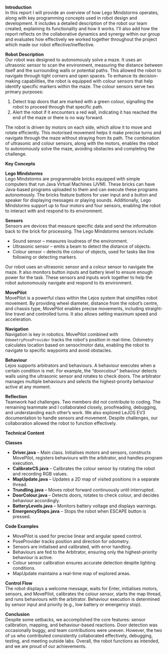 **Introduction**  
In this report I will provide an overview of how Lego Mindstorms operates, along with key programming concepts used in robot design and development. It includes a detailed description of the robot our team created, explaining its functionality and how it works. I'll also add how the report reflects on the collaborative dynamics and synergy within our group and evaluates how effectively we worked together throughout the project which made our robot effective/ineffective.

**Robot Description**  
Our robot was designed to autonomously solve a maze. It uses an ultrasonic sensor to scan the environment, measuring the distance between itself and the surrounding walls or potential paths. This allowed the robot to navigate through tight corners and open spaces. To enhance its decision-making capabilities, the robot is equipped with colour sensors that help identify specific markers within the maze. The colour sensors serve two primary purposes:  

1. Detect trap doors that are marked with a green colour, signalling the robot to proceed through that specific path.  
2. Alert the robot if it encounters a red wall, indicating it has reached the end of the maze or there is no way forward.  

The robot is driven by motors on each side, which allow it to move and rotate efficiently. This motorised movement helps it make precise turns and navigate through the maze without straying from its path. The combination of ultrasonic and colour sensors, along with the motors, enables the robot to autonomously solve the maze, avoiding obstacles and completing the challenge.

**Key Concepts**  

**Lego Mindstorms**  
Lego Mindstorms are programmable bricks equipped with simple computers that run Java Virtual Machines (JVM). These bricks can have Java-based programs uploaded to them and can execute these programs autonomously. The bricks feature buttons for user input and a button and speaker for displaying messages or playing sounds. Additionally, Lego Mindstorms support up to four motors and four sensors, enabling the robot to interact with and respond to its environment.

**Sensors**  
Sensors are devices that measure specific data and send the information back to the brick for processing. The Lego Mindstorms sensors include:  

- Sound sensor – measures loudness of the environment.  
- Ultrasonic sensor – emits a beam to detect the distance of objects.  
- Colour sensor – detects the colour of objects, used for tasks like line following or detecting markers.  

Our robot uses an ultrasonic sensor and a colour sensor to navigate the maze. It also monitors button inputs and battery level to ensure enough power for the task. These sensors and inputs work together to help the robot autonomously navigate and respond to its environment.

**MovePilot**  
MovePilot is a powerful class within the Lejos system that simplifies robot movement. By providing wheel diameter, distance from the robot’s centre, and chassis type, MovePilot enables precise movements, including straight-line travel and controlled turns. It also allows setting maximum speed and acceleration.

**Navigation**  
Navigation is key in robotics. MovePilot combined with `OdometryPoseProvider` tracks the robot's position in real-time. Odometry calculates location based on sensor/motor data, enabling the robot to navigate to specific waypoints and avoid obstacles.

**Behaviour**  
Lejos supports arbitrators and behaviours. A behaviour executes when a certain condition is met. For example, the “doorcolour” behaviour detects walls using the ultrasonic sensor and rotates to check doors. The arbitrator manages multiple behaviours and selects the highest-priority behaviour active at any moment.

**Reflection**  
Teamwork had challenges. Two members did not contribute to coding. The remaining teammate and I collaborated closely, proofreading, debugging, and understanding each other’s work. We also explored LeJOS EV3 documentation to handle sensors and movement. Despite challenges, our collaboration allowed the robot to function effectively.

**Technical Content**  

**Classes**  

- **Driver.java** – Main class. Initialises motors and sensors, constructs MovePilot, registers behaviours with the arbitrator, and handles program execution.  
- **CalibrateCS.java** – Calibrates the colour sensor by rotating the robot and recording RGB values.  
- **MapUpdate.java** – Updates a 2D map of visited positions in a separate thread.  
- **Trundling.java** – Moves robot forward continuously until interrupted.  
- **DoorColour.java** – Detects doors, rotates to check colour, and decides behaviour accordingly.  
- **BatteryLevels.java** – Monitors battery voltage and displays warnings.  
- **EmergencyStops.java** – Stops the robot when ESCAPE button is pressed.

**Code Examples**  
- MovePilot is used for precise linear and angular speed control.  
- PoseProvider tracks position and direction for odometry.  
- Sensors are initialised and calibrated, with error handling.  
- Behaviours are fed to the Arbitrator, ensuring only the highest-priority behaviour is active.  
- Colour sensor calibration ensures accurate detection despite lighting conditions.  
- MapUpdate maintains a real-time map of explored areas.

**Control Flow**  
The robot displays a welcome message, waits for Enter, initialises motors, sensors, and MovePilot, calibrates the colour sensor, starts the map thread, and runs behaviours with the arbitrator. Behaviour execution is determined by sensor input and priority (e.g., low battery or emergency stop).

**Conclusion**  
Despite some setbacks, we accomplished the core features: sensor calibration, mapping, and behaviour-based reactions. Door detection was occasionally buggy, and team contributions were uneven. However, the two of us who contributed consistently collaborated effectively, debugging, testing, and meeting outside labs. Overall, the robot functions as intended, and we are proud of our achievements.
